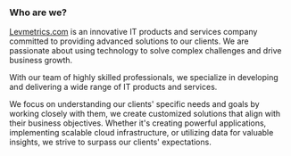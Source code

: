 

### Who are we?
<!-- https://gdscaec.org/ -->
[Levmetrics.com](https://www.levmetrics.com) is an innovative IT products and services company committed to providing advanced solutions to our clients. We are passionate about using technology to solve complex challenges and drive business growth. 

With our team of highly skilled professionals, we specialize in developing and delivering a wide range of IT products and services.

We focus on understanding our clients' specific needs and goals by working closely with them, we create customized solutions that align with their business objectives. 
Whether it's creating powerful applications, implementing scalable cloud infrastructure, or utilizing data for valuable insights, we strive to surpass our clients' expectations.

